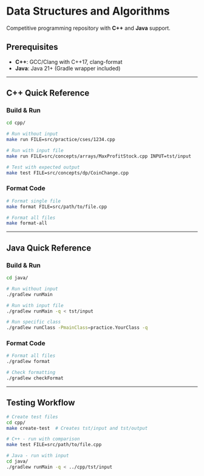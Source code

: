 # Data Structures and Algorithms

Competitive programming repository with **C++** and **Java** support.

## Prerequisites
- **C++**: GCC/Clang with C++17, clang-format
- **Java**: Java 21+ (Gradle wrapper included)

---

## C++ Quick Reference

### Build & Run
```bash
cd cpp/

# Run without input
make run FILE=src/practice/cses/1234.cpp

# Run with input file
make run FILE=src/concepts/arrays/MaxProfitStock.cpp INPUT=tst/input

# Test with expected output
make test FILE=src/concepts/dp/CoinChange.cpp
```

### Format Code
```bash
# Format single file
make format FILE=src/path/to/file.cpp

# Format all files
make format-all
```

---

## Java Quick Reference

### Build & Run
```bash
cd java/

# Run without input
./gradlew runMain

# Run with input file
./gradlew runMain -q < tst/input

# Run specific class
./gradlew runClass -PmainClass=practice.YourClass -q
```

### Format Code
```bash
# Format all files
./gradlew format

# Check formatting
./gradlew checkFormat
```

---

## Testing Workflow

```bash
# Create test files
cd cpp/
make create-test  # Creates tst/input and tst/output

# C++ - run with comparison
make test FILE=src/path/to/file.cpp

# Java - run with input
cd java/
./gradlew runMain -q < ../cpp/tst/input
```
